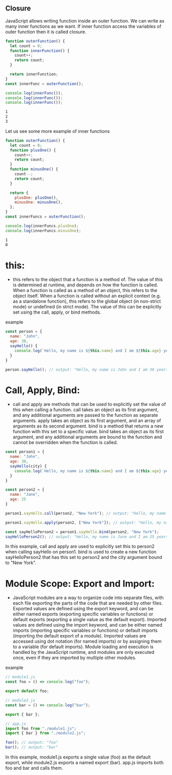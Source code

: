 ## Closure

JavaScript allows writing function inside an outer function. We can write as many inner functions as we want. If inner function access the variables of outer function then it is called closure.

```js
function outerFunction() {
  let count = 0;
  function innerFunction() {
    count++;
    return count;
  }

  return innerFunction;
}
const innerFunc = outerFunction();

console.log(innerFunc());
console.log(innerFunc());
console.log(innerFunc());
```

```sh
1
2
3
```

Let us see some more example of inner functions

```js
function outerFunction() {
  let count = 0;
  function plusOne() {
    count++;
    return count;
  }
  function minusOne() {
    count--;
    return count;
  }

  return {
    plusOne: plusOne(),
    minusOne: minusOne(),
  };
}
const innerFuncs = outerFunction();

console.log(innerFuncs.plusOne);
console.log(innerFuncs.minusOne);
```

```sh
1
0
```
# this:

 - this refers to the object that a function is a method of.
The value of this is determined at runtime, and depends on how the function is called.
When a function is called as a method of an object, this refers to the object itself.
When a function is called without an explicit context (e.g. as a standalone function), this refers to the global object (in non-strict mode) or undefined (in strict mode).
The value of this can be explicitly set using the call, apply, or bind methods.

example 
```js
const person = {
  name: "John",
  age: 30,
  sayHello() {
    console.log(`Hello, my name is ${this.name} and I am ${this.age} years old.`);
  }
}

person.sayHello(); // output: "Hello, my name is John and I am 30 years old."

```

# Call, Apply, Bind:

- call and apply are methods that can be used to explicitly set the value of this when calling a function.
call takes an object as its first argument, and any additional arguments are passed to the function as separate arguments.
apply takes an object as its first argument, and an array of arguments as its second argument.
bind is a method that returns a new function with this set to a specific value.
bind takes an object as its first argument, and any additional arguments are bound to the function and cannot be overridden when the function is called.

```js
const person1 = {
  name: "John",
  age: 30,
  sayHello(city) {
    console.log(`Hello, my name is ${this.name} and I am ${this.age} years old. I live in ${city}.`);
  }
}

const person2 = {
  name: "Jane",
  age: 25
}

person1.sayHello.call(person2, "New York"); // output: "Hello, my name is Jane and I am 25 years old. I live in New York."

person1.sayHello.apply(person2, ["New York"]); // output: "Hello, my name is Jane and I am 25 years old. I live in New York."

const sayHelloPerson2 = person1.sayHello.bind(person2, "New York");
sayHelloPerson2(); // output: "Hello, my name is Jane and I am 25 years old. I live in New York."
```
In this example, call and apply are used to explicitly set this to person2 when calling sayHello on person1. bind is used to create a new function sayHelloPerson2 that has this set to person2 and the city argument bound to "New York".

# Module Scope: Export and Import:

-  JavaScript modules are a way to organize code into separate files, with each file exporting the parts of the code that are needed by other files.
Exported values are defined using the export keyword, and can be either named exports (exporting specific variables or functions) or default exports (exporting a single value as the default export).
Imported values are defined using the import keyword, and can be either named imports (importing specific variables or functions) or default imports (importing the default export of a module).
Imported values are accessed using dot notation (for named imports) or by assigning them to a variable (for default imports).
Module loading and execution is handled by the JavaScript runtime, and modules are only executed once, even if they are imported by multiple other modules.

example 

```js
// module1.js
const foo = () => console.log("foo");

export default foo;

// module2.js
const bar = () => console.log("bar");

export { bar };

// app.js
import foo from "./module1.js";
import { bar } from "./module2.js";

foo(); // output: "foo"
bar(); // output: "bar"
```
In this example, module1.js exports a single value (foo) as the default export, while module2.js exports a named export (bar). app.js imports both foo and bar and calls them.